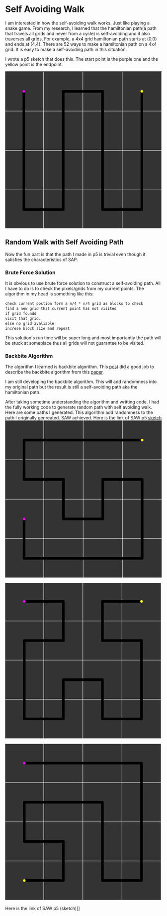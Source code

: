 # Self Avoiding Walk

I am interested in how the self-avoiding walk works. Just like playing a snake game. From my research, I learned that the hamiltonian path(a path that travels all grids and never from a cycle) is self-avoiding and it also traverses all grids. For example, a 4x4 grid hamiltonian path starts at (0,0) and ends at (4,4). There are 52 ways to make a hamiltonian path on a 4x4 grid. It is easy to make a self-avoiding path in this situation. 

I wrote a p5 sketch that does this. The start point is the purple one and the yellow point is the endpoint. 

![self avoiding path](./path.png)

## Random Walk with Self Avoiding Path
Now the fun part is that the path I made in p5 is trivial even though it satisfies the characteristics of SAP.  
### Brute Force Solution
It is obvious to use brute force solution to construct a self-avoiding path. All I have to do is to check the pixels/grids from my current points. The algorithm in my head is something like this:
```
check current postion form a n/4 * n/4 grid as blocks to check
find a new grid that current point has not visited
if grid foundd 
visit that grid.
else no grid avaliable
increse block size and repeat
```
This solution's run time will be super long and most importantly the path will be stuck at someplace thus all grids will not guarantee to be visited. 

### Backbite Algorithm

The algorithm I learned is backbite algorithm. This [post](https://datagenetics.com/blog/december22018/index.html) did a good job to describe the backbite algorithm from this [paper](https://arxiv.org/abs/cond-mat/0508094).

I am still developing the backbite algorithm. This will add randomness into my original path but the result is still a self-avoiding path aka the hamiltonian path.

After taking sometime understanding the algorithm and writting code. I had the fully working code to generate random path with self avoiding walk. Here are some paths I generated. This algorithm add randomness to the path I originally genreated. SAW achieved. 
Here is the link of SAW p5 [sketch]()
![self avoiding path](./path3.png)

![self avoiding path](./path1.png)

![self avoiding path](./path2.png)

Here is the link of SAW p5 (sketch)[]